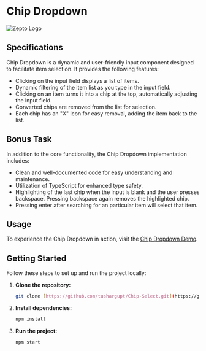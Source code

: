 # Chip Dropdown

![Zepto Logo](https://upload.wikimedia.org/wikipedia/en/7/7d/Logo_of_Zepto.png)

## Specifications

Chip Dropdown is a dynamic and user-friendly input component designed to facilitate item selection. It provides the following features:

- Clicking on the input field displays a list of items.
- Dynamic filtering of the item list as you type in the input field.
- Clicking on an item turns it into a chip at the top, automatically adjusting the input field.
- Converted chips are removed from the list for selection.
- Each chip has an "X" icon for easy removal, adding the item back to the list.

## Bonus Task

In addition to the core functionality, the Chip Dropdown implementation includes:

- Clean and well-documented code for easy understanding and maintenance.
- Utilization of TypeScript for enhanced type safety.
- Highlighting of the last chip when the input is blank and the user presses backspace. Pressing backspace again removes the highlighted chip.
- Pressing enter after searching for an particular item will select that item.

## Usage

To experience the Chip Dropdown in action, visit the [Chip Dropdown Demo](https://tushargupt.github.io/Chip-Select/).

## Getting Started

Follow these steps to set up and run the project locally:

1. **Clone the repository:**

    ```bash
    git clone [https://github.com/tushargupt/Chip-Select.git](https://github.com/tushargupt/Chip-Select.git)
    ```

2. **Install dependencies:**

    ```bash
    npm install
    ```

3. **Run the project:**

    ```bash
    npm start
    ```
